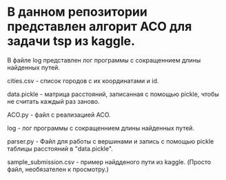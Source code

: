 # В данном репозитории представлен алгорит ACO для задачи tsp из kaggle.

В файле log представлен лог программы с сокращеннием длины найденных путей.

cities.csv - список городов с их координатами и id.

data.pickle - матрица расстояний, записанная с помощью pickle, чтобы не считать каждый раз заново.

ACO.py - файл с реализацией ACO.

log - лог программы с сокращеннием длины найденных путей.

parser.py - Файл для работы с вершинами и запись с помощью pickle таблицы расстояний в "data.pickle".

sample_submission.csv - пример найдденого пути из kaggle. (Просто файл, необязателен к просмотру.)
